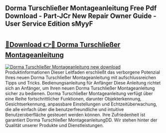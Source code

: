 ## Dorma Turschließer Montageanleitung Free Pdf Download - Part-JCr New Repair Owner Guide - User Service Edition sMyyF

# <h2><a href="http://df7ee64.blite.top/?on=Dorma+Turschlie%c3%9fer+Montageanleitung">🔗Download 👉🔴 Dorma Turschließer Montageanleitung</a></h2>

[![Dorma Turschließer Montageanleitung new download](https://i.imgur.com/lujVjoI.png)](http://df7ee64.blite.top/?on=Dorma+Turschlie%c3%9fer+Montageanleitung)
Produktinformationen Dieser Leitfaden erschließt das verborgene Potenzial Ihres neuen Dorma Turschließer Montageanleitung mit aufschlussreichen Tipps und Tricks. Bedienungsanleitung für Anfänger Diese Anleitung richtet sich an Anfänger, um Ihren neuen Dorma Turschließer Montageanleitung sicher zu bedienen. Dorma Turschließer Montageanleitung verfügt über eine Reihe fortschrittlicher Funktionen, darunter Objekterkennung, Gesichtserkennung, anpassbare Einstellungen und Echtzeitüberwachung, die alle einfach über die benutzerfreundliche und intuitive Benutzeroberfläche gesteuert werden können. Ihre Zufriedenheit ist garantiert Dorma Turschließer MontageanleitungDD. Wir stehen hinter der Qualität unserer Produkte und Dienstleistungen.

